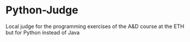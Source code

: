 # Python-Judge
Local judge for the programming exercises of the A&amp;D course at the ETH but for Python instead of Java
